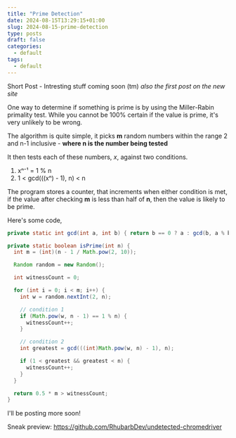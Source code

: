 ```yaml
---
title: "Prime Detection"
date: 2024-08-15T13:29:15+01:00
slug: 2024-08-15-prime-detection
type: posts
draft: false
categories:
  - default
tags:
  - default
---
```

Short Post - Intresting stuff coming soon (tm) *also the first post on the new site*

One way to determine if something is prime is by using the Miller-Rabin primality test. While you cannot be 100% certain if the value is prime, it's very unlikely to be wrong.

The algorithm is quite simple, it picks **m** random numbers within the range 2 and n-1 inclusive - **where n is the number being tested**

It then tests each of these numbers, *x*, against two conditions.

1. xⁿ⁻¹ = 1 % n
2. 1 < gcd(((xⁿ) - 1), n) < n

The program stores a counter, that increments when either condition is met, if the value after checking **m** is less than half of **n**, then the value is likely to be prime.

Here's some code,

```java
private static int gcd(int a, int b) { return b == 0 ? a : gcd(b, a % b); }

private static boolean isPrime(int n) {
  int m = (int)(n - 1 / Math.pow(2, 10));

  Random random = new Random();

  int witnessCount = 0;

  for (int i = 0; i < m; i++) {
    int w = random.nextInt(2, n);

    // condition 1
    if (Math.pow(w, n - 1) == 1 % n) {
      witnessCount++;
    }

    // condition 2
    int greatest = gcd(((int)Math.pow(w, n) - 1), n);

    if (1 < greatest && greatest < n) {
      witnessCount++;
    }
  }

  return 0.5 * m > witnessCount;
}
```

I'll be posting more soon!

Sneak preview: https://github.com/RhubarbDev/undetected-chromedriver




